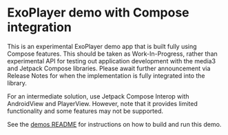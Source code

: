 # ExoPlayer demo with Compose integration

This is an experimental ExoPlayer demo app that is built fully using Compose
features. This should be taken as Work-In-Progress, rather than experimental API
for testing out application development with the media3 and Jetpack Compose
libraries. Please await further announcement via Release Notes for when the
implementation is fully integrated into the library.

For an intermediate solution, use Jetpack Compose Interop with AndroidView and
PlayerView. However, note that it provides limited functionality and some
features may not be supported.

See the [demos README](../README.md) for instructions on how to build and run
this demo.
